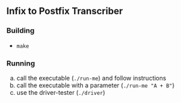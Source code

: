 <style type="text/css">
    ol { list-style-type: lower-alpha; }
</style>

## Infix to Postfix Transcriber

### Building

- `make`

### Running

1. call the executable (`./run-me`) and follow instructions
2. call the executable with a parameter (`./run-me "A + B"`)
3. use the driver-tester (`./driver`)
